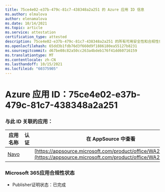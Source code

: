 ```yaml
---
title: 75ce4e02-e37b-479c-81c7-438348a2a251 的 Azure 应用 ID 信息
ms.author: elmalova
author: elenamalova
ms.date: 10/14/2021
ms.topic: article
ms.service: attestation
certification_type: attested
description: 75ce4e02-e37b-479c-81c7-438348a2a251 的所有可用安全性和合规性信息。
ms.openlocfilehash: 65dd3b1fdb76d3f660d9f1886180ea55127b8231
ms.sourcegitcommit: d67be08c82a50cc263a4bdeb176f41dd60716159
ms.translationtype: MT
ms.contentlocale: zh-CN
ms.lasthandoff: 10/15/2021
ms.locfileid: "60375905"
---
```

# <a name="azure-app-id-75ce4e02-e37b-479c-81c7-438348a2a251"></a>Azure 应用 ID：75ce4e02-e37b-479c-81c7-438348a2a251


### <a name="apps-associated-with-this-id"></a>与此 ID 关联的应用：
| **应用名称** | **认证** | **在 AppSource 中查看** |
|--------------|---------------|-----------------------|
| [Navo](https://docs.microsoft.com/microsoft-365-app-certification/forward/WA200001047) |  | [https://appsource.microsoft.com/product/office/WA200001047](https://appsource.microsoft.com/product/office/WA200001047) |

### <a name="microsoft-365-app-compliance-status"></a>Microsoft 365应用合规性状态
- Publisher证明状态：已完成
